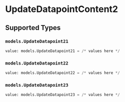 # UpdateDatapointContent2


## Supported Types

### `models.UpdateDatapoint21`

```python
value: models.UpdateDatapoint21 = /* values here */
```

### `models.UpdateDatapoint22`

```python
value: models.UpdateDatapoint22 = /* values here */
```

### `models.UpdateDatapoint23`

```python
value: models.UpdateDatapoint23 = /* values here */
```

